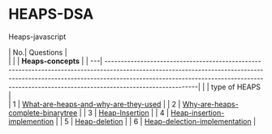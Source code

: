 # HEAPS-DSA
Heaps-javascript

| No.| Questions   |                                                                                                                                                            
|
|    | **Heaps-concepts**                                                                                                                                                          |
| ---| ----------------------------------------------------------------------------------------------------------------------------------------------------------------------------------------------------------------------------------------------------------------------|
|    | type of HEAPS                                                                                                                                                               |      
| 1  | [What-are-heaps-and-why-are-they-used](#)                                                                                                                                   |
| 2  | [Why-are-heaps-complete-binarytree](#)                                                                                                                                      |
| 3  | [Heap-Insertion](#)                                                                                                                                                         |
| 4  | [Heap-insertion-implemention](#)                                                                                                                                            |
| 5  | [Heap-deletion](#)                                                                                                                                                          |
| 6  | [Heap-delection-implementation](#)                                                                                                                                          |

